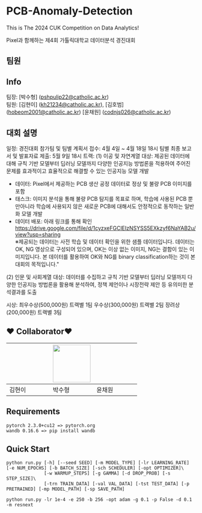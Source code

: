 # PCB-Anomaly-Detection

This is The 2024 CUK Competition on Data Analytics!

Pixel과 함께하는 제4회 가톨릭대학교 데이터분석 경진대회

## 팀원
## Info
팀장: [박수형] (pshpulip22@catholic.ac.kr) <br>
팀원: [김현이] (kh21234@catholic.ac.kr), [김호범] (hobeom2001@catholic.ac.kr) [윤채원] (codnjs026@catholic.ac.kr)

## 대회 설명
일정: 경진대회 참가팀 및 팀별 계획서 접수: 4월 4일 ~ 4월 18일 18시
팀별 최종 보고서 및 발표자료 제출: 5월 9일 18시
트랙:
(1) 이공 및 자연계열 대상: 제공된 데이터에 대해 규칙 기반 모델부터 딥러닝 모델까지 다양한 인공지능 방법론을 적용하여 주어진 문제를 효과적이고 효율적으로 해결할 수 있는 인공지능 모델 개발
- 데이터: Pixel에서 제공하는 PCB 생산 공정 데이터로 정상 및 불량 PCB 이미지를 포함
- 태스크: 이미지 분석을 통해 불량 PCB 탐지를 목표로 하며, 학습에 사용된 PCB 뿐만아니라 학습에 사용되지 않은 새로운 PCB에 대해서도 안정적으로 동작하는 일반화 모델 개발
- 데이터 배포: 아래 링크를 통해 확인
https://drive.google.com/file/d/1cyzxeFGClEIzNSYSS5EXkzyf6NaYAB2u/view?usp=sharing <br>
※제공되는 데이터는 사전 학습 및 데이터 확인을 위한 샘플 데이터입니다. 데이터는 OK, NG 영상으로 구성되어 있으며, OK는 이상 없는 이미지, NG는 결함이 있는 이미지입니다. 본 데이터를 활용하여 OK와 NG를 binary classification하는 것이 본 대회의 목적입니다."

 
(2) 인문 및 사회계열 대상: 데이터를 수집하고 규칙 기반 모델부터 딥러닝 모델까지 다양한 인공지능 방법론을 활용해 분석하여, 정책 제언이나 시장전략 제안 등 유의미한 분석결과를 도출

시상:
최우수상(500,000원) 트랙별 1팀
우수상(300,000원) 트랙별 2팀
장려상(200,000원) 트랙별 3팀


## :heart: Collaborator:heart:
   
|[<img scr="https://avatars.githubusercontent.com/u/145743629?v=4" width = 100>](https://github.com/hye0n22)|[<img src="https://avatars.githubusercontent.com/u/115800583?v=4" width = 100>](https://github.com/Coding-Child)|[<img scr="https://avatars.githubusercontent.com/u/145743629?v=4" width = 100>](https://github.com/ycodnjs)
|-|-|-|
|김현이|박수형|윤채원|




## Requirements
```
pytorch 2.3.0+cu12 => pytorch.org
wandb 0.16.6 => pip install wandb
```

## Quick Start
```
python run.py [-h] [--seed SEED] [-m MODEL_TYPE] [-lr LEARNING_RATE] [-e NUM_EPOCHS] [-b BATCH_SIZE] [-sch SCHEDULER] [-opt OPTIMIZER]\
              [-w WARMUP_STEPS] [-g GAMMA] [-d DROP_PROB] [-s STEP_SIZE]\
              [-trn TRAIN_DATA] [-val VAL_DATA] [-tst TEST_DATA] [-p PRETRAINED] [-mp MODEL_PATH] [-sp SAVE_PATH]
```
```
python run.py -lr 1e-4 -e 250 -b 256 -opt adam -g 0.1 -p False -d 0.1 -m resnext
```
